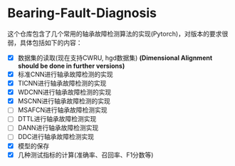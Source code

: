 # Bearing-Fault-Diagnosis
这个仓库包含了几个常用的轴承故障检测算法的实现(Pytorch)，对版本的要求很弱，具体包括如下的内容：

- [x] 数据集的读取(现在支持CWRU, hgd数据集) **(Dimensional Alignment should be done in further versions)**
- [x] 标准CNN进行轴承故障检测的实现
- [x] TICNN进行轴承故障检测的实现
- [x] WDCNN进行轴承故障检测的实现
- [x] MSCNN进行轴承故障检测的实现
- [ ] MSAFCN进行轴承故障检测实现
- [ ] DTTL进行轴承故障检测实现
- [ ] DANN进行轴承故障检测实现
- [ ] DDC进行轴承故障检测实现
- [x] 模型的保存
- [x] 几种测试指标的计算(准确率、召回率、F1分数等)
